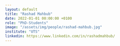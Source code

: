 ```yaml
---
layout: default
title: "Rashad Mahbub"
date: 2022-01-01 00:00:00 +0100
role: "PhD-Students"
image: "/assets/img/people/rashad-mahbub.jpg"
institute: "UTS"
linkedin: https://www.linkedin.com/in/rashadmahbub/
---
```

